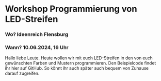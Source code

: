 # Workshop Programmierung von LED-Streifen
### Wo? Ideenreich Flensburg
### Wann? 10.06.2024, 16 Uhr

Hallo liebe Leute. 
Heute wollen wir mit euch LED-Streifen in den von euch gewünschten Farben und Mustern programmieren. 
Den Beispielcode findet ihr hier auf GitHub. So könnt ihr auch später auch bequem von Zuhause darauf zugreifen.
